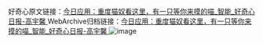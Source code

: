 好奇心原文链接：[今日应用：重度猫奴看这里，有一只等你来摸的喵_智能_好奇心日报-高宇馨 ](https://www.qdaily.com/articles/10851.html)
WebArchive归档链接：[今日应用：重度猫奴看这里，有一只等你来摸的喵_智能_好奇心日报-高宇馨 ](http://web.archive.org/web/20190623163253/https://www.qdaily.com/articles/10851.html)
![image](http://ww3.sinaimg.cn/large/007d5XDply1g3wcafsv6wj30u03xykhs)